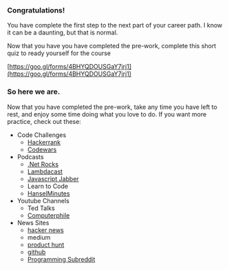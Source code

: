 ### Congratulations!

You have complete the first step to the next part of your career path. I know it can be a daunting, but that is normal.

Now that you have you have completed the pre-work, complete this short quiz to ready yourself for the course

[https://goo.gl/forms/4BHYQDOUSGaY7jrj1](https://goo.gl/forms/4BHYQDOUSGaY7jrj1)

### So here we are.

Now that you have completed the pre-work, take any time you have left to rest, and enjoy some time doing what you love to do. If you want more practice, check out these:

* Code Challenges
  * [Hackerrank](https://www.hackerrank.com)
  * [Codewars](https://www.codewars.com)
* Podcasts
  * [.Net Rocks](https://dotnetrocks.com/)
  * [Lambdacast](https://soundcloud.com/lambda-cast)
  * [Javascript Jabber](https://devchat.tv/js-jabber/)
  * Learn to Code
  * [HanselMinutes](https://www.hanselminutes.com/)
* Youtube Channels
  * Ted Talks
  * [Computerphile](https://www.youtube.com/channel/UC9-y-6csu5WGm29I7JiwpnA)
* News Sites
  * [hacker news](https://news.ycombinator.com/)
  * medium
  * [product hunt](https://www.producthunt.com/)
  * [github](https://github.com)
  * [Programming Subreddit](https://reddit.com/r/programming/)
